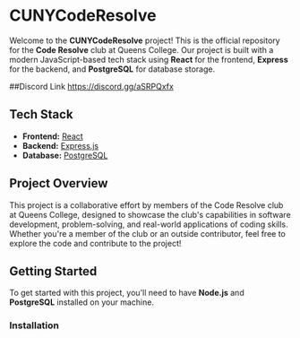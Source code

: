 # CUNYCodeResolve

Welcome to the **CUNYCodeResolve** project! This is the official repository for the **Code Resolve** club at Queens College. Our project is built with a modern JavaScript-based tech stack using **React** for the frontend, **Express** for the backend, and **PostgreSQL** for database storage.

##Discord Link
https://discord.gg/aSRPQxfx

## Tech Stack

- **Frontend:** [React](https://reactjs.org/docs/getting-started.html)
- **Backend:** [Express.js](https://expressjs.com/en/starter/installing.html)
- **Database:** [PostgreSQL](https://www.postgresql.org/docs/)

## Project Overview

This project is a collaborative effort by members of the Code Resolve club at Queens College, designed to showcase the club's capabilities in software development, problem-solving, and real-world applications of coding skills. Whether you're a member of the club or an outside contributor, feel free to explore the code and contribute to the project!

## Getting Started

To get started with this project, you'll need to have **Node.js** and **PostgreSQL** installed on your machine. 

### Installation


